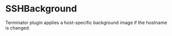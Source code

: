 # SSHBackground
Terminator plugin applies a host-specific background image if the hostname is changed.
